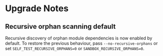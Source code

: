# Upgrade Notes

## Recursive orphan scanning default

Recursive discovery of orphan module dependencies is now enabled by default.
To restore the previous behaviour, pass `--no-recursive-orphans` or set
`SELF_TEST_RECURSIVE_ORPHANS=0` or `SANDBOX_RECURSIVE_ORPHANS=0`.
